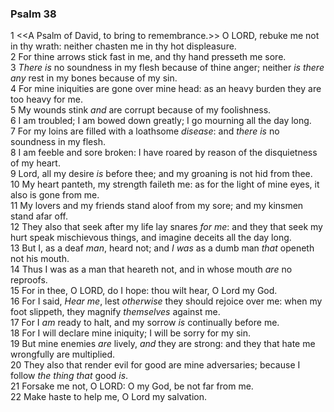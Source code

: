 ### Psalm 38

1 <<A Psalm of David, to bring to remembrance.>> O LORD, rebuke me not in thy wrath: neither chasten me in thy hot displeasure.  
2 For thine arrows stick fast in me, and thy hand presseth me sore.  
3 *There is* no soundness in my flesh because of thine anger; neither *is there any* rest in my bones because of my sin.  
4 For mine iniquities are gone over mine head: as an heavy burden they are too heavy for me.  
5 My wounds stink *and* are corrupt because of my foolishness.  
6 I am troubled; I am bowed down greatly; I go mourning all the day long.  
7 For my loins are filled with a loathsome *disease*: and *there is* no soundness in my flesh.  
8 I am feeble and sore broken: I have roared by reason of the disquietness of my heart.  
9 Lord, all my desire *is* before thee; and my groaning is not hid from thee.  
10 My heart panteth, my strength faileth me: as for the light of mine eyes, it also is gone from me.  
11 My lovers and my friends stand aloof from my sore; and my kinsmen stand afar off.  
12 They also that seek after my life lay snares *for me*: and they that seek my hurt speak mischievous things, and imagine deceits all the day long.  
13 But I, as a deaf *man*, heard not; and *I was* as a dumb man *that* openeth not his mouth.  
14 Thus I was as a man that heareth not, and in whose mouth *are* no reproofs.  
15 For in thee, O LORD, do I hope: thou wilt hear, O Lord my God.  
16 For I said, *Hear me*, lest *otherwise* they should rejoice over me: when my foot slippeth, they magnify *themselves* against me.  
17 For I *am* ready to halt, and my sorrow *is* continually before me.  
18 For I will declare mine iniquity; I will be sorry for my sin.  
19 But mine enemies *are* lively, *and* they are strong: and they that hate me wrongfully are multiplied.  
20 They also that render evil for good are mine adversaries; because I follow *the thing that* good *is*.  
21 Forsake me not, O LORD: O my God, be not far from me.  
22 Make haste to help me, O Lord my salvation.  
